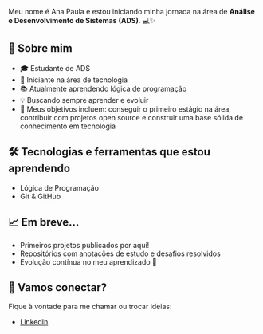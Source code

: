 

Meu nome é Ana Paula e estou iniciando minha jornada na área de **Análise e Desenvolvimento de Sistemas (ADS)**. 💻✨

## 🚀 Sobre mim

- 🎓 Estudante de ADS
- 👶 Iniciante na área de tecnologia
- 📚 Atualmente aprendendo lógica de programação
- 💡 Buscando sempre aprender e evoluir
- 🌱 Meus objetivos incluem: conseguir o primeiro estágio na área, contribuir com projetos open source e construir uma base sólida de conhecimento em tecnologia

## 🛠️ Tecnologias e ferramentas que estou aprendendo

- Lógica de Programação
- Git & GitHub

## 📈 Em breve...

- Primeiros projetos publicados por aqui!
- Repositórios com anotações de estudo e desafios resolvidos
- Evolução contínua no meu aprendizado 🚀


## 🤝 Vamos conectar?

Fique à vontade para me chamar ou trocar ideias:

- [LinkedIn](https://www.linkedin.com/in/ana-paula-bastos)


